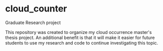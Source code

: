 # cloud_counter
Graduate Research project

This repository was created to organize my cloud occurrence master's thesis project. An additional benefit is that it will make it easier for future students to use my research and code to continue investigating this topic.
